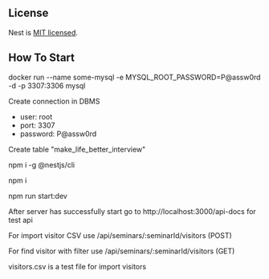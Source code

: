 ## License

Nest is [MIT licensed](LICENSE).

## How To Start

docker run --name some-mysql -e MYSQL_ROOT_PASSWORD=P@assw0rd -d -p 3307:3306 mysql 

Create connection in DBMS
  - user: root 
  - port: 3307
  - password: P@assw0rd

Create table "make_life_better_interview"

npm i -g @nestjs/cli

npm i 

npm run start:dev

After server has successfully start 
go to http://localhost:3000/api-docs for test api

For import visitor CSV use /api/seminars/:seminarId/visitors (POST)

For find visitor with filter use /api/seminars/:seminarId/visitors (GET)

visitors.csv is a test file for import visitors
